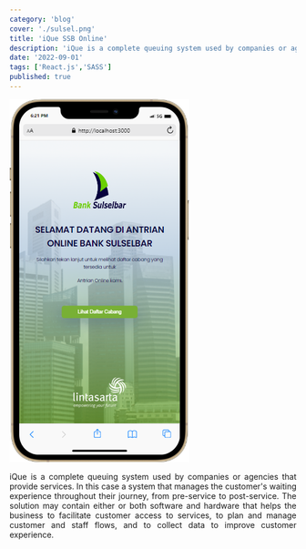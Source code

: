 ```yaml
---
category: 'blog'
cover: './sulsel.png'
title: 'iQue SSB Online'
description: 'iQue is a complete queuing system used by companies or agencies that provide services that manages the customers waiting experience throughout their journey, from pre-service to post-service.'
date: '2022-09-01'
tags: ['React.js','SASS']
published: true
---
```


![bri](./sulsel-home.png)
<br>
<p align="justify">
iQue is a complete queuing system used by companies or agencies that provide services. In this case a system that manages the customer's waiting experience throughout their journey, from pre-service to post-service. The solution may contain either or both software and hardware that helps the business to facilitate customer access to services, to plan and manage customer and staff flows, and to collect data to improve customer experience.
</p>
<p align="justify">
